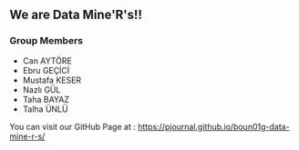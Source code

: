 ## We are Data Mine'R's!!

### Group Members
- Can AYTÖRE
- Ebru GEÇİCİ
- Mustafa KESER
- Nazlı GÜL 
- Taha BAYAZ
- Talha ÜNLÜ

You can visit our GitHub Page at : https://pjournal.github.io/boun01g-data-mine-r-s/
